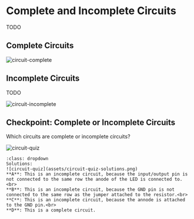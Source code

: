 # Complete and Incomplete Circuits

TODO

## Complete Circuits

![circuit-complete](assets/circuit-complete.png)

## Incomplete Circuits

TODO

![circuit-incomplete](assets/circuit-incomplete.png)

## Checkpoint: Complete or Incomplete Circuits

Which circuits are complete or incomplete circuits?

![circuit-quiz](assets/circuit-quiz.png)

```{admonition} Click here to reveal the solutions.
:class: dropdown
Solutions:
![circuit-quiz](assets/circuit-quiz-solutions.png)
**A**: This is an incomplete circuit, because the input/output pin is not connected to the same row the anode of the LED is connected to.<br>
**B**: This is an incomplete circuit, because the GND pin is not connected to the same row as the jumper attached to the resistor.<br>
**C**: This is an incomplete circuit, because the annode is attached to the GND pin.<br>
**D**: This is a complete circuit.
```


